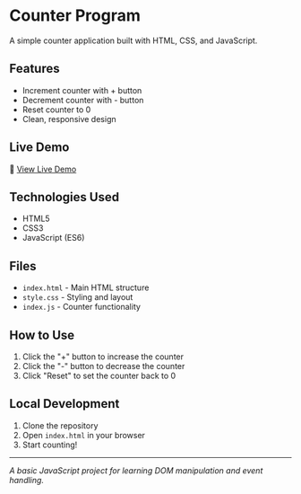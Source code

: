# Counter Program

A simple counter application built with HTML, CSS, and JavaScript.

## Features

- Increment counter with + button
- Decrement counter with - button
- Reset counter to 0
- Clean, responsive design

## Live Demo

🔗 [View Live Demo](https://reniwal-aditya.github.io/Counter-Program/)

## Technologies Used

- HTML5
- CSS3
- JavaScript (ES6)

## Files

- `index.html` - Main HTML structure
- `style.css` - Styling and layout
- `index.js` - Counter functionality

## How to Use

1. Click the "+" button to increase the counter
2. Click the "-" button to decrease the counter
3. Click "Reset" to set the counter back to 0

## Local Development

1. Clone the repository
2. Open `index.html` in your browser
3. Start counting!

---

*A basic JavaScript project for learning DOM manipulation and event handling.*

